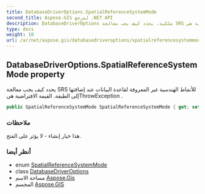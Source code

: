```yaml
---
title: DatabaseDriverOptions.SpatialReferenceSystemMode
second_title: Aspose.GIS لمرجع .NET API
description: DatabaseDriverOptions ملكية. يحدد كيف يجب معالجة SRS للأنماط الهندسية غير المعروفة لقاعدة البيانات عند إضافتها إلى الطبقة. القيمة الافتراضية هيThrowException .
type: docs
weight: 10
url: /ar/net/aspose.gis/databasedriveroptions/spatialreferencesystemmode/
---
```

## DatabaseDriverOptions.SpatialReferenceSystemMode property

يحدد كيف يجب معالجة SRS للأنماط الهندسية غير المعروفة لقاعدة البيانات عند إضافتها إلى الطبقة. القيمة الافتراضية هيThrowException .

```csharp
public SpatialReferenceSystemMode SpatialReferenceSystemMode { get; set; }
```

### ملاحظات

هذا خيار إنشاء - لا يؤثر على الفتح.

### أنظر أيضا

* enum [SpatialReferenceSystemMode](../../spatialreferencesystemmode/)
* class [DatabaseDriverOptions](../)
* مساحة الاسم [Aspose.Gis](../../databasedriveroptions/)
* المجسم [Aspose.GIS](../../../)


